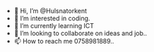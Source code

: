 - 👋 Hi, I’m @Hulsnatorkent
- 👀 I’m interested in coding.
- 🌱 I’m currently learning ICT
- 💞️ I’m looking to collaborate on ideas and job..
- 📫 How to reach me 0758981889..

<!---
Hulsnatorkent/Hulsnatorkent is a ✨ special ✨ repository because its `README.md` (this file) appears on your GitHub profile.
You can click the Preview link to take a look at your changes.
--->
